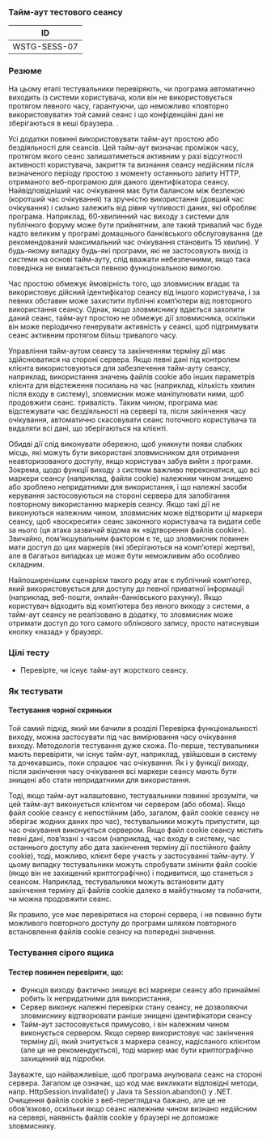 ### Тайм-аут тестового сеансу

| ID | 
| --- | 
| WSTG-SESS-07 |

### Резюме

На цьому етапі тестувальники перевіряють, чи програма автоматично виходить із системи користувача, коли він не використовується протягом певного часу, гарантуючи, що неможливо «повторно використовувати» той самий сеанс і що конфіденційні дані не зберігаються в кеші браузера. .

Усі додатки повинні використовувати тайм-аут простою або бездіяльності для сеансів. Цей тайм-аут визначає проміжок часу, протягом якого сеанс залишатиметься активним у разі відсутності активності користувача, закриття та визнання сеансу недійсним після визначеного періоду простою з моменту останнього запиту HTTP, отриманого веб-програмою для даного ідентифікатора сеансу. Найвідповідніший час очікування має бути балансом між безпекою (коротший час очікування) та зручністю використання (довший час очікування) і сильно залежить від рівня чутливості даних, які обробляє програма. Наприклад, 60-хвилинний час виходу з системи для публічного форуму може бути прийнятним, але такий тривалий час буде надто великим у програмі домашнього банківського обслуговування (де рекомендований максимальний час очікування становить 15 хвилин). У будь-якому випадку будь-які програми, які не застосовують вихід із системи на основі тайм-ауту, слід вважати небезпечними, якщо така поведінка не вимагається певною функціональною вимогою.

Час простою обмежує ймовірність того, що зловмисник вгадає та використовує дійсний ідентифікатор сеансу від іншого користувача, і за певних обставин може захистити публічні комп’ютери від повторного використання сеансу. Однак, якщо зловмиснику вдається захопити даний сеанс, тайм-аут простою не обмежує дії зловмисника, оскільки він може періодично генерувати активність у сеансі, щоб підтримувати сеанс активним протягом більш тривалого часу.

Управління тайм-аутом сеансу та закінченням терміну дії має здійснюватися на стороні сервера. Якщо певні дані під контролем клієнта використовуються для забезпечення тайм-ауту сеансу, наприклад, використання значень файлів cookie або інших параметрів клієнта для відстеження посилань на час (наприклад, кількість хвилин після входу в систему), зловмисник може маніпулювати ними, щоб продовжити сеанс. тривалість. Таким чином, програма має відстежувати час бездіяльності на сервері та, після закінчення часу очікування, автоматично скасовувати сеанс поточного користувача та видаляти всі дані, що зберігаються на клієнті.

Обидві дії слід виконувати обережно, щоб уникнути появи слабких місць, які можуть бути використані зловмисником для отримання неавторизованого доступу, якщо користувач забув вийти з програми. Зокрема, щодо функції виходу з системи важливо переконатися, що всі маркери сеансу (наприклад, файли cookie) належним чином знищено або зроблено непридатними для використання, і що належні засоби керування застосовуються на стороні сервера для запобігання повторному використанню маркерів сеансу. Якщо такі дії не виконуються належним чином, зловмисник може відтворити ці маркери сеансу, щоб «воскресити» сеанс законного користувача та видати себе за нього (ця атака зазвичай відома як «відтворення файлів cookie»). Звичайно, пом’якшувальним фактором є те, що зловмисник повинен мати доступ до цих маркерів (які зберігаються на комп’ютері жертви), але в багатьох випадках це може бути неможливим або особливо складним.

Найпоширенішим сценарієм такого роду атак є публічний комп’ютер, який використовується для доступу до певної приватної інформації (наприклад, веб-пошти, онлайн-банківського рахунку). Якщо користувач відходить від комп’ютера без явного виходу з системи, а тайм-аут сеансу не реалізовано в додатку, то зловмисник може отримати доступ до того самого облікового запису, просто натиснувши кнопку «назад» у браузері.

### Цілі тесту
 - Перевірте, чи існує тайм-аут жорсткого сеансу.

### Як тестувати
#### Тестування чорної скриньки
Той самий підхід, який ми бачили в розділі Перевірка функціональності виходу, можна застосувати під час вимірювання часу очікування виходу. Методологія тестування дуже схожа. По-перше, тестувальники мають перевірити, чи існує тайм-аут, наприклад, увійшовши в систему та дочекавшись, поки спрацює час очікування. Як і у функції виходу, після закінчення часу очікування всі маркери сеансу мають бути знищені або стати непридатними для використання.

Тоді, якщо тайм-аут налаштовано, тестувальники повинні зрозуміти, чи цей тайм-аут виконується клієнтом чи сервером (або обома). Якщо файл cookie сеансу є непостійним (або, загалом, файл cookie сеансу не зберігає жодних даних про час), тестувальники можуть припустити, що час очікування виконується сервером. Якщо файл cookie сеансу містить певні дані, пов’язані з часом (наприклад, час входу в систему, час останнього доступу або дата закінчення терміну дії постійного файлу cookie), тоді, можливо, клієнт бере участь у застосуванні тайм-ауту. У цьому випадку тестувальники можуть спробувати змінити файл cookie (якщо він не захищений криптографічно) і подивитися, що станеться з сеансом. Наприклад, тестувальники можуть встановити дату закінчення терміну дії файлів cookie далеко в майбутньому та побачити, чи можна продовжити сеанс.

Як правило, усе має перевірятися на стороні сервера, і не повинно бути можливого повторного доступу до програми шляхом повторного встановлення файлів cookie сеансу на попередні значення.

### Тестування сірого ящика
#### Тестер повинен перевірити, що:

- Функція виходу фактично знищує всі маркери сеансу або принаймні робить їх непридатними для використання,
- Сервер виконує належні перевірки стану сеансу, не дозволяючи зловмиснику відтворювати раніше знищені ідентифікатори сеансу
- Тайм-аут застосовується примусово, і він належним чином виконується сервером. Якщо сервер використовує час закінчення терміну дії, який зчитується з маркера сеансу, надісланого клієнтом (але це не рекомендується), тоді маркер має бути криптографічно захищений від підробки.

Зауважте, що найважливіше, щоб програма анулювала сеанс на стороні сервера. Загалом це означає, що код має викликати відповідні методи, напр. HttpSession.invalidate() у Java та Session.abandon() у .NET. Очищення файлів cookie з веб-переглядача бажано, але це не обов’язково, оскільки якщо сеанс належним чином визнано недійсним на сервері, наявність файлів cookie у браузері не допоможе зловмиснику.
